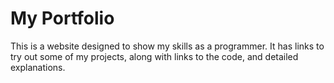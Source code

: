 # My Portfolio

This is a website designed to show my skills as a programmer.  It has links to try out some of my projects, along with links to the code, and detailed explanations.